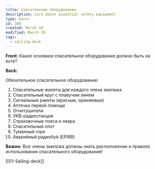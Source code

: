 ```yaml
---
title: Спасательное оборудование
description: card about essential safety equipment
type: basic
id: 108
created: March 19
modified: March 30
tags:
  - sailing-deck
---
```


**Front:**
Какое основное спасательное оборудование должно быть на яхте?

**Back:**
<p>Обязательное спасательное оборудование:</p>

<ol>
  <li>Спасательные жилеты для каждого члена экипажа</li>
  <li>Спасательный круг с плавучим линем</li>
  <li>Сигнальные ракеты (красные, оранжевые)</li>
  <li>Аптечка первой помощи</li>
  <li>Огнетушители</li>
  <li>УКВ-радиостанция</li>
  <li>Страховочные пояса и леера</li>
  <li>Спасательный плот</li>
  <li>Туманный горн</li>
  <li>Аварийный радиобуй (EPIRB)</li>
</ol>

<p><strong>Важно:</strong> Все члены экипажа должны знать расположение и правила использования спасательного оборудования!</p>
[[01-Sailing-deck]]